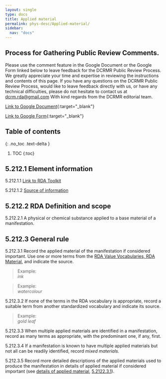 ```yaml
---
layout: single
type: docs
title: Applied material
permalink: phys-desc/Applied-material/
sidebar:
  nav: "docs"
---
```


## Process for Gathering Public Review Comments.
Please use the comment feature in the Google Document or the Google Form linked below to leave feedback for the DCRMR Public Review Process.  We greatly appreciate your time and expertise in reviewing the instructions and contents of this page.  If you have any questions on the DCRMR Public Review Process, would like to leave feedback directly with us, or have any technical difficulties, please do not hesitate to contact us at dcrm.rda@gmail.com  With kind regards from the DCRMR editorial team.

[Link to Google Document](https://docs.google.com/document/d/1HhbgE59t7qfXjLCfpQpm7og-L6-cw2AEdXalcyY5VL4/edit){:target="_blank"}

[Link to Google Form](https://docs.google.com/forms/d/e/1FAIpQLSdNtJkbY1mngdTcvCoB7zZcpaIuuKHvlbyiidP-QunDy14VcQ/viewform){:target="_blank"}

## Table of contents
{: .no_toc .text-delta }

1. TOC
{:toc}

## 5.212.1 Element information

<a name="5.212.1.1">5.212.1.1</a> [Link to RDA Toolkit](https://beta.rdatoolkit.org/Content?externalId=en-US_ala-ca5c2d63-34dc-35c3-8033-71d949c4419d)

<a name="5.212.1.2">5.212.1.2</a> [Source of information](/DCRMR/phys-desc/) 

## 5.212.2 RDA Definition and scope

<a name="5.212.2.1">5.212.2.1</a> A physical or chemical substance applied to a base material of a manifestation.

## 5.212.3 General rule 

<a name="5.212.3.1">5.212.3.1</a> Record the applied material of the manifestation if considered important. Use one or more terms from the [RDA Value Vocabularies, RDA Material](http://www.rdaregistry.info/termList/RDAMaterial/), and indicate the source.

>Example:  
><CITE>ink</CITE>

>Example:  
><CITE>watercolour</CITE>

<a name="5.212.3.2">5.212.3.2</a> If none of the terms in the RDA vocabulary is appropriate, record a suitable term from another standardized vocabulary and indicate its source.

>Example:  
><CITE>gold leaf</CITE>

<a name="5.212.3.3">5.212.3.3</a> When multiple applied materials are identified in a manifestation, record as many terms as appropriate, with the predominant one, if any, first.

<a name="5.212.3.4">5.212.3.4</a> If a manifestation is known to have multiple applied materials but not all can be readily identified, record *mixed materials.*

<a name="5.212.3.5">5.212.3.5</a> Record more detailed descriptions of the applied materials used to produce the manifestation in details of applied material if considered important (see [details of applied material](/DCRMR/phys-desc/Details-of-applied-material/), [5.2122.3.1](/DCRMR/phys-desc/Details-of-applied-material/#5.2122.3.1)).
